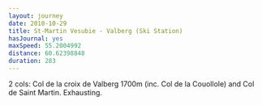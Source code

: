 ```yaml
---
layout: journey
date: 2010-10-29
title: St-Martin Vesubie - Valberg (Ski Station)
hasJournal: yes
maxSpeed: 55.2004992
distance: 60.62398848
duration: 283
---
```

2 cols: Col de la croix de Valberg 1700m (inc. Col de la Couollole) and Col de Saint Martin. Exhausting.